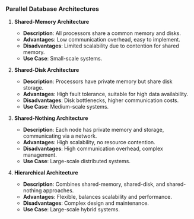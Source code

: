 ### Parallel Database Architectures

1. **Shared-Memory Architecture**  
   - **Description**: All processors share a common memory and disks.  
   - **Advantages**: Low communication overhead, easy to implement.  
   - **Disadvantages**: Limited scalability due to contention for shared memory.  
   - **Use Case**: Small-scale systems.  

2. **Shared-Disk Architecture**  
   - **Description**: Processors have private memory but share disk storage.  
   - **Advantages**: High fault tolerance, suitable for high data availability.  
   - **Disadvantages**: Disk bottlenecks, higher communication costs.  
   - **Use Case**: Medium-scale systems.  

3. **Shared-Nothing Architecture**  
   - **Description**: Each node has private memory and storage, communicating via a network.  
   - **Advantages**: High scalability, no resource contention.  
   - **Disadvantages**: High communication overhead, complex management.  
   - **Use Case**: Large-scale distributed systems.  

4. **Hierarchical Architecture**  
   - **Description**: Combines shared-memory, shared-disk, and shared-nothing approaches.  
   - **Advantages**: Flexible, balances scalability and performance.  
   - **Disadvantages**: Complex design and maintenance.  
   - **Use Case**: Large-scale hybrid systems.